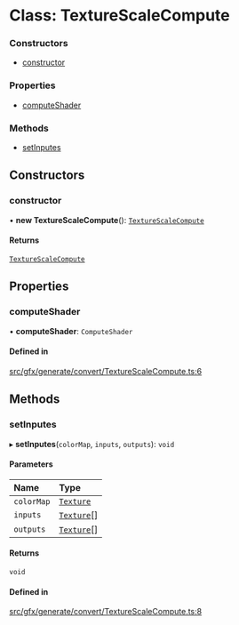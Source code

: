 # Class: TextureScaleCompute

### Constructors

- [constructor](TextureScaleCompute.md#constructor)

### Properties

- [computeShader](TextureScaleCompute.md#computeshader)

### Methods

- [setInputes](TextureScaleCompute.md#setinputes)

## Constructors

### constructor

• **new TextureScaleCompute**(): [`TextureScaleCompute`](TextureScaleCompute.md)

#### Returns

[`TextureScaleCompute`](TextureScaleCompute.md)

## Properties

### computeShader

• **computeShader**: `ComputeShader`

#### Defined in

[src/gfx/generate/convert/TextureScaleCompute.ts:6](https://github.com/Orillusion/orillusion/blob/main/src/gfx/generate/convert/TextureScaleCompute.ts#L6)

## Methods

### setInputes

▸ **setInputes**(`colorMap`, `inputs`, `outputs`): `void`

#### Parameters

| Name | Type |
| :------ | :------ |
| `colorMap` | [`Texture`](Texture.md) |
| `inputs` | [`Texture`](Texture.md)[] |
| `outputs` | [`Texture`](Texture.md)[] |

#### Returns

`void`

#### Defined in

[src/gfx/generate/convert/TextureScaleCompute.ts:8](https://github.com/Orillusion/orillusion/blob/main/src/gfx/generate/convert/TextureScaleCompute.ts#L8)
